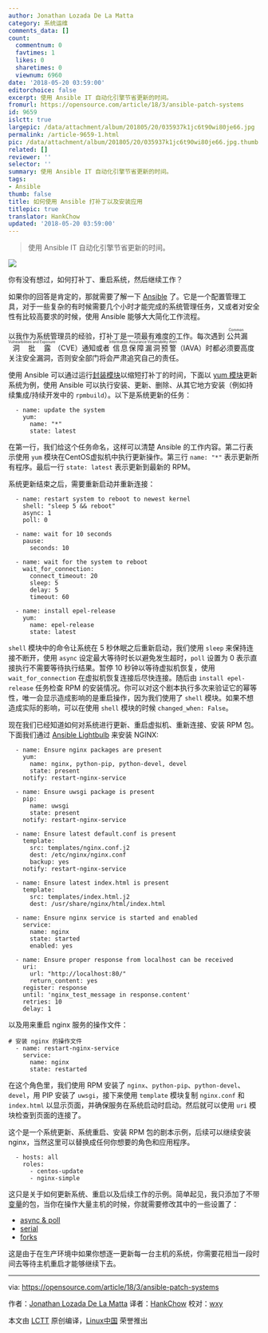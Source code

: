```yaml
---
author: Jonathan Lozada De La Matta
category: 系统运维
comments_data: []
count:
  commentnum: 0
  favtimes: 1
  likes: 0
  sharetimes: 0
  viewnum: 6960
date: '2018-05-20 03:59:00'
editorchoice: false
excerpt: 使用 Ansible IT 自动化引擎节省更新的时间。
fromurl: https://opensource.com/article/18/3/ansible-patch-systems
id: 9659
islctt: true
largepic: /data/attachment/album/201805/20/035937k1jc6t90wi80je66.jpg
permalink: /article-9659-1.html
pic: /data/attachment/album/201805/20/035937k1jc6t90wi80je66.jpg.thumb.jpg
related: []
reviewer: ''
selector: ''
summary: 使用 Ansible IT 自动化引擎节省更新的时间。
tags:
- Ansible
thumb: false
title: 如何使用 Ansible 打补丁以及安装应用
titlepic: true
translator: HankChow
updated: '2018-05-20 03:59:00'
---
```



> 
> 使用 Ansible IT 自动化引擎节省更新的时间。
> 
> 
> 


![](/data/attachment/album/201805/20/035937k1jc6t90wi80je66.jpg)


你有没有想过，如何打补丁、重启系统，然后继续工作？


如果你的回答是肯定的，那就需要了解一下 [Ansible](https://www.ansible.com/overview/how-ansible-works) 了。它是一个配置管理工具，对于一些复杂的有时候需要几个小时才能完成的系统管理任务，又或者对安全性有比较高要求的时候，使用 Ansible 能够大大简化工作流程。


以我作为系统管理员的经验，打补丁是一项最有难度的工作。每次遇到<ruby> 公共漏洞批露 <rt>  Common Vulnearbilities and Exposure </rt></ruby>（CVE）通知或者<ruby> 信息保障漏洞预警 <rt>  Information Assurance Vulnerability Alert </rt></ruby>（IAVA）时都必须要高度关注安全漏洞，否则安全部门将会严肃追究自己的责任。


使用 Ansible 可以通过运行[封装模块](https://docs.ansible.com/ansible/latest/list_of_packaging_modules.html)以缩短打补丁的时间，下面以 [yum 模块](https://docs.ansible.com/ansible/latest/yum_module.html)更新系统为例，使用 Ansible 可以执行安装、更新、删除、从其它地方安装（例如持续集成/持续开发中的 `rpmbuild`）。以下是系统更新的任务：



```
  - name: update the system
    yum:
      name: "*"
      state: latest

```

在第一行，我们给这个任务命名，这样可以清楚 Ansible 的工作内容。第二行表示使用 `yum` 模块在CentOS虚拟机中执行更新操作。第三行 `name: "*"` 表示更新所有程序。最后一行 `state: latest` 表示更新到最新的 RPM。


系统更新结束之后，需要重新启动并重新连接：



```
  - name: restart system to reboot to newest kernel
    shell: "sleep 5 && reboot"
    async: 1
    poll: 0

  - name: wait for 10 seconds
    pause:
      seconds: 10

  - name: wait for the system to reboot
    wait_for_connection:
      connect_timeout: 20
      sleep: 5
      delay: 5
      timeout: 60

  - name: install epel-release
    yum:
      name: epel-release
      state: latest

```

`shell` 模块中的命令让系统在 5 秒休眠之后重新启动，我们使用 `sleep` 来保持连接不断开，使用 `async` 设定最大等待时长以避免发生超时，`poll` 设置为 0 表示直接执行不需要等待执行结果。暂停 10 秒钟以等待虚拟机恢复，使用 `wait_for_connection` 在虚拟机恢复连接后尽快连接。随后由 `install epel-release` 任务检查 RPM 的安装情况。你可以对这个剧本执行多次来验证它的幂等性，唯一会显示造成影响的是重启操作，因为我们使用了 `shell` 模块。如果不想造成实际的影响，可以在使用 `shell` 模块的时候 `changed_when: False`。


现在我们已经知道如何对系统进行更新、重启虚拟机、重新连接、安装 RPM 包。下面我们通过 [Ansible Lightbulb](https://github.com/ansible/lightbulb/tree/master/examples/nginx-role) 来安装 NGINX:



```
  - name: Ensure nginx packages are present
    yum:
      name: nginx, python-pip, python-devel, devel
      state: present
    notify: restart-nginx-service

  - name: Ensure uwsgi package is present
    pip:
      name: uwsgi
      state: present
    notify: restart-nginx-service

  - name: Ensure latest default.conf is present
    template:
      src: templates/nginx.conf.j2
      dest: /etc/nginx/nginx.conf
      backup: yes
    notify: restart-nginx-service

  - name: Ensure latest index.html is present
    template:
      src: templates/index.html.j2
      dest: /usr/share/nginx/html/index.html

  - name: Ensure nginx service is started and enabled
    service:
      name: nginx
      state: started
      enabled: yes

  - name: Ensure proper response from localhost can be received
    uri:
      url: "http://localhost:80/"
      return_content: yes
    register: response
    until: 'nginx_test_message in response.content'
    retries: 10
    delay: 1

```

以及用来重启 nginx 服务的操作文件：



```
# 安装 nginx 的操作文件
  - name: restart-nginx-service
    service:
      name: nginx
      state: restarted

```

在这个角色里，我们使用 RPM 安装了 `nginx`、`python-pip`、`python-devel`、`devel`，用 PIP 安装了 `uwsgi`，接下来使用 `template` 模块复制 `nginx.conf` 和 `index.html` 以显示页面，并确保服务在系统启动时启动。然后就可以使用 `uri` 模块检查到页面的连接了。


这个是一个系统更新、系统重启、安装 RPM 包的剧本示例，后续可以继续安装 nginx，当然这里可以替换成任何你想要的角色和应用程序。



```
  - hosts: all
    roles:
      - centos-update
      - nginx-simple

```

 


这只是关于如何更新系统、重启以及后续工作的示例。简单起见，我只添加了不带[变量](https://docs.ansible.com/ansible/latest/playbooks_variables.html)的包，当你在操作大量主机的时候，你就需要修改其中的一些设置了：


* [async & poll](https://docs.ansible.com/ansible/latest/playbooks_async.html)
* [serial](https://docs.ansible.com/ansible/latest/playbooks_delegation.html#rolling-update-batch-size)
* [forks](https://docs.ansible.com/ansible/latest/intro_configuration.html#forks)


这是由于在生产环境中如果你想逐一更新每一台主机的系统，你需要花相当一段时间去等待主机重启才能够继续下去。




---


via: <https://opensource.com/article/18/3/ansible-patch-systems>


作者：[Jonathan Lozada De La Matta](https://opensource.com/users/jlozadad) 译者：[HankChow](https://github.com/HankChow) 校对：[wxy](https://github.com/wxy)


本文由 [LCTT](https://github.com/LCTT/TranslateProject) 原创编译，[Linux中国](https://linux.cn/) 荣誉推出